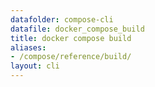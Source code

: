```yaml
---
datafolder: compose-cli
datafile: docker_compose_build
title: docker compose build
aliases:
- /compose/reference/build/
layout: cli
---
```


<!--
Sorry, but the contents of this page are automatically generated from
Docker's source code. If you want to suggest a change to the text that appears
here, you'll need to find the string by searching this repo:
https://github.com/docker/compose
-->